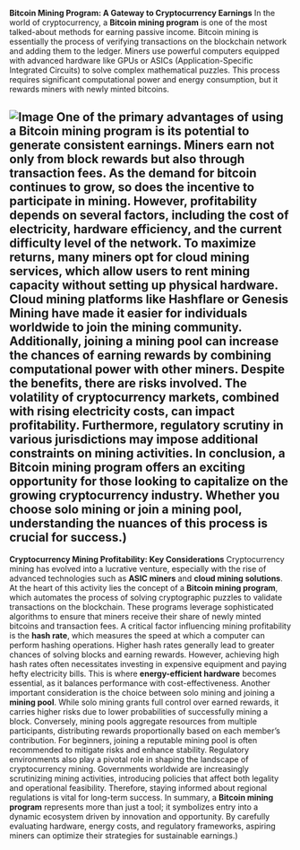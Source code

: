 **Bitcoin Mining Program: A Gateway to Cryptocurrency Earnings**
In the world of cryptocurrency, a **Bitcoin mining program** is one of the most talked-about methods for earning passive income. Bitcoin mining is essentially the process of verifying transactions on the blockchain network and adding them to the ledger. Miners use powerful computers equipped with advanced hardware like GPUs or ASICs (Application-Specific Integrated Circuits) to solve complex mathematical puzzles. This process requires significant computational power and energy consumption, but it rewards miners with newly minted bitcoins.

![Image](https://github.com/user-attachments/assets/d7419ec9-dc67-403f-bf28-8faea5f1f74f)
One of the primary advantages of using a **Bitcoin mining program** is its potential to generate consistent earnings. Miners earn not only from block rewards but also through transaction fees. As the demand for bitcoin continues to grow, so does the incentive to participate in mining. However, profitability depends on several factors, including the cost of electricity, hardware efficiency, and the current difficulty level of the network.
To maximize returns, many miners opt for cloud mining services, which allow users to rent mining capacity without setting up physical hardware. Cloud mining platforms like Hashflare or Genesis Mining have made it easier for individuals worldwide to join the mining community. Additionally, joining a **mining pool** can increase the chances of earning rewards by combining computational power with other miners.
Despite the benefits, there are risks involved. The volatility of cryptocurrency markets, combined with rising electricity costs, can impact profitability. Furthermore, regulatory scrutiny in various jurisdictions may impose additional constraints on mining activities.
In conclusion, a **Bitcoin mining program** offers an exciting opportunity for those looking to capitalize on the growing cryptocurrency industry. Whether you choose solo mining or join a mining pool, understanding the nuances of this process is crucial for success.)
---
**Cryptocurrency Mining Profitability: Key Considerations**
Cryptocurrency mining has evolved into a lucrative venture, especially with the rise of advanced technologies such as **ASIC miners** and **cloud mining solutions**. At the heart of this activity lies the concept of a **Bitcoin mining program**, which automates the process of solving cryptographic puzzles to validate transactions on the blockchain. These programs leverage sophisticated algorithms to ensure that miners receive their share of newly minted bitcoins and transaction fees.
A critical factor influencing mining profitability is the **hash rate**, which measures the speed at which a computer can perform hashing operations. Higher hash rates generally lead to greater chances of solving blocks and earning rewards. However, achieving high hash rates often necessitates investing in expensive equipment and paying hefty electricity bills. This is where **energy-efficient hardware** becomes essential, as it balances performance with cost-effectiveness.
Another important consideration is the choice between solo mining and joining a **mining pool**. While solo mining grants full control over earned rewards, it carries higher risks due to lower probabilities of successfully mining a block. Conversely, mining pools aggregate resources from multiple participants, distributing rewards proportionally based on each member’s contribution. For beginners, joining a reputable mining pool is often recommended to mitigate risks and enhance stability.
Regulatory environments also play a pivotal role in shaping the landscape of cryptocurrency mining. Governments worldwide are increasingly scrutinizing mining activities, introducing policies that affect both legality and operational feasibility. Therefore, staying informed about regional regulations is vital for long-term success.
In summary, a **Bitcoin mining program** represents more than just a tool; it symbolizes entry into a dynamic ecosystem driven by innovation and opportunity. By carefully evaluating hardware, energy costs, and regulatory frameworks, aspiring miners can optimize their strategies for sustainable earnings.)

